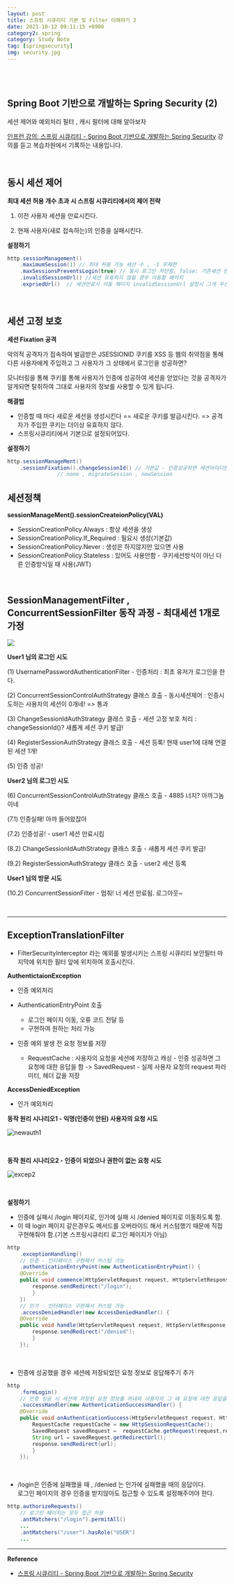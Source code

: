 ```yaml
---
layout: post
title: 스프링 시큐리티 기본 및 Filter 이해하기 2
date: 2021-10-12 09:11:15 +0900
category2: spring
category: Study Note
tag: [springsecurity]
img: security.jpg 
---
```

<br>

<br>  





## Spring Boot 기반으로 개발하는 Spring Security (2)
  
세션 제어와 예외처리 필터 , 캐시 필터에 대해 알아보자


[인프런 강의: 스프링 시큐리티 - Spring Boot 기반으로 개발하는 Spring Security](https://www.inflearn.com/course/%EC%BD%94%EC%96%B4-%EC%8A%A4%ED%94%84%EB%A7%81-%EC%8B%9C%ED%81%90%EB%A6%AC%ED%8B%B0) 
강의를 듣고 복습차원에서 기록하는 내용입니다.

<br>  


## 동시 세션 제어

**최대 세션 허용  개수 초과 시 스프링 시큐리티에서의 제어 전략** 

1. 이전 사용자 세션을 만료시킨다.
 
2. 현재 사용자(새로 접속하는)의 인증을 실패시킨다.


**설정하기**
  
```java
http.sessionManagement()
    .maximumSession(1) // 최대 허용 가능 세션 수 , -1 무제한
    .maxSessionsPreventsLogin(true) // 동시 로그인 차단함. false: 기존세션 만료시킴
    .invalidSessionUrl() //세션 유효하지 않을 경우 이동할 페이지
    .expriedUrl()  // 세션만료시 이동 페이지 invalidSessionUrl 설정시 그게 우선임
```


<br>

## 세션 고정 보호

**세션 Fixation 공격** 
 
악의적 공격자가 접속하여 발급받은 JSESSIONID 쿠키를 XSS 등 웹의 취약점을 통해 다른 사용자에게 주입하고 그 사용자가 그 상태에서 로그인을 성공하면? 
 
모니터링을 통해 쿠키를 통해 사용자가 인증에 성공하여 세션을 얻었다는 것을 공격자가 알게되면  탈취하여 그대로 사용자의 정보를 사용할 수 있게 됩니다. 

**해결법**

* 인증할 때 마다 새로운 세션을 생성시킨다 == 새로운 쿠키를 발급시킨다. => 공격자가 주입한 쿠키는 더이상 유효하지 않다.
* 스프링시큐리티에서 기본으로 설정되어있다.

**설정하기** 
 
```java
http.sessionManageMent()
    .sessionFixation().changeSessionId() // 기본값 - 인증성공하면 세션아이디만 변경시킨다.
				// none , migrateSession , newSession
```

## 세션정책

**sessionManageMent().sessionCreateionPolicy(VAL)**

* SessionCreationPolicy.Always : 항상 세션을 생성
* SessionCreationPolicy.If_Required : 필요시 생성(기본값)
* SessionCreationPolicy.Never : 생성은 하지않지만 있으면 사용
* SessionCreationPolicy.Stateless : 있어도 사용안함 - 쿠키세션방식이 아닌 다른 인증방식일 때 사용(JWT)


<br> 

## SessionManagementFilter , ConcurrentSessionFilter 동작 과정  - 최대세션 1개로 가정

<img src ="https://cdn.inflearn.com/public/files/courses/324591/dda4eeff-9e4c-454f-a446-ebb13b3d077b/arch2.jpg" />


**User1 님의 로그인 시도** 

(1) UsernamePasswordAuthenticationFilter - 인증처리 : 최초 유저가 로그인을 한다.

(2) ConcurrentSessionControlAuthStrategy 클래스 호출 - 동시세션제어 : 인증시도하는 사용자의 세션이 0개네! => 통과

(3) ChangeSessionIdAuthStrategy 클래스 호출 - 세션 고정 보호 처리 : changeSessionId()?  새롭게 세션 쿠키 발급!

(4) RegisterSessionAuthStrategy 클래스 호출 - 세션 등록!  현재 user1에 대해 연결된 세션 1개!

(5) 인증 성공!

**User2 님의 로그인 시도** 

(6) ConcurrentSessionControlAuthStrategy 클래스 호출 - 4885 너지? 아까그놈이네

(7.1) 인증실패! 아까 들어왔잖아

(7.2) 인증성공! - user1 세션 만료시킴

(8.2) ChangeSessionIdAuthStrategy 클래스 호출 - 새롭게 세션 쿠키 발급!

(9.2) RegisterSessionAuthStrategy 클래스 호출 - user2 세션 등록


**User1 님의 방문 시도**

(10.2) ConcurrentSessionFilter - 멈춰! 너 세션 만료됨. 로그아웃~

 
<br> 

--- 
 
## ExceptionTranslationFilter

* FilterSecurityInterceptor 라는 예외를 발생시키는 스프링 시큐리티 보안필터 마지막에 위치한 필터 앞에 위치하여 호출시킨다.


**AuthentictaionException** 

* 인증 예외처리

* AuthenticationEntryPoint 호출
  * 로그인 페이지 이동, 오류 코드 전달 등
  * 구현하여 원하는 처리 가능

* 인증 예외 발생 전 요청 정보를 저장
  * RequestCache : 사용자의 요청을 세션에 저장하고 캐싱 - 인증 성공하면 그 요청에 대한 응답을 함
      -> SavedRequest - 실제 사용자 요청의 request 파라미터, 헤더 값을 저장


**AccessDeniedException** 

* 인가 예외처리
	

**동작 원리 시나리오1 - 익명(인증이 안된) 사용자의 요청 시도** 
 

![newauth1](https://user-images.githubusercontent.com/76927397/138623958-bf8b8717-8afe-467a-beee-a32c65da883c.PNG)


<br>


**동작 원리 시나리오2 - 인증이 되었으나 권한이 없는 요청 시도**
 
 
![excep2](https://user-images.githubusercontent.com/76927397/136888303-c19d72be-2d2e-4edc-abb9-ce6de4469b7e.PNG)
 

<br> 
 

**설정하기** 
 

* 인증에 실패시 /login 페이지로, 인가에 실패 시 /denied 페이지로 이동하도록 함.
* 이 때 login 페이지 같은경우도 메서드를 오버라이드 해서 커스텀했기 때문에 직접 구현해줘야 함.(기본 스프링시큐리티 로그인 페이지가 아님) 

```java
http
    .exceptionHandling()
    // 인증 - 인터페이스 구현해서 커스텀 가능
    .authenticationEntryPoint(new AuthenticationEntryPoint() {
    @Override
    public void commence(HttpServletRequest request, HttpServletResponse response, AuthenticationException authException) throws IOException, ServletException {
        response.sendRedirect("/login");
        }
    })
    // 인가 - 인터페이스 구현해서 커스텀 가능
    .accessDeniedHandler(new AccessDeniedHandler() {
    @Override
    public void handle(HttpServletRequest request, HttpServletResponse response, AccessDeniedException accessDeniedException) throws IOException, ServletException {
        response.sendRedirect("/denied");
        }
    });
```
 
<br> 

* 인증에 성공했을 경우 세션에 저장되었던 요청 정보로 응답해주기 추가

```java
http
    .formLogin()
    // 인증 성공 시 세션에 저장된 요청 정보를 꺼내와 사용자의 그 때 요청에 대한 응답을 하는 처리를 한다.
    .successHandler(new AuthenticationSuccessHandler() {
    @Override
    public void onAuthenticationSuccess(HttpServletRequest request, HttpServletResponse response, Authentication authentication) throws IOException, ServletException {
        RequestCache requestCache = new HttpSessionRequestCache();
        SavedRequest savedRequest =  requestCache.getRequest(request,response);
        String url = savedRequest.getRedirectUrl();
        response.sendRedirect(url);
        }    
    });
```
 
<br> 
 
* /login은 인증에 실패했을 때 , /denied 는 인가에 실패했을 때의 응답이다.  
로그인 페이지의 경우 인증을 받지않아도 접근할 수 있도록 설정해주어야 한다.

```java
http.authorizeRequests() 
    // 로그인 페이지는 모두 접근 허용
    .antMatchers("/login").permitAll()
    ...
    .antMatchers("/user").hasRole("USER")
    ...
```
  


----  

**Reference**  
 
* [스프링 시큐리티 - Spring Boot 기반으로 개발하는 Spring Security](https://www.inflearn.com/course/%EC%BD%94%EC%96%B4-%EC%8A%A4%ED%94%84%EB%A7%81-%EC%8B%9C%ED%81%90%EB%A6%AC%ED%8B%B0) 
